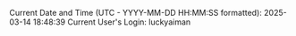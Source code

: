 Current Date and Time (UTC - YYYY-MM-DD HH:MM:SS formatted): 2025-03-14 18:48:39
Current User's Login: luckyaiman
